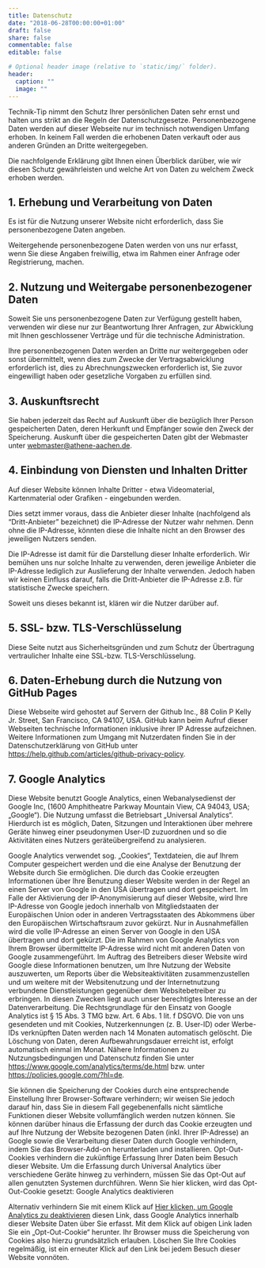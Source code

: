 ```yaml
---
title: Datenschutz
date: "2018-06-28T00:00:00+01:00"
draft: false
share: false
commentable: false
editable: false

# Optional header image (relative to `static/img/` folder).
header:
  caption: ""
  image: ""
---
```


Technik-Tip nimmt den Schutz Ihrer persönlichen Daten sehr ernst und halten uns strikt an die Regeln der Datenschutzgesetze. Personenbezogene Daten werden auf dieser Webseite nur im technisch notwendigen Umfang erhoben. In keinem Fall werden die erhobenen Daten verkauft oder aus anderen Gründen an Dritte weitergegeben.

Die nachfolgende Erklärung gibt Ihnen einen Überblick darüber, wie wir diesen Schutz gewährleisten und welche Art von Daten zu welchem Zweck erhoben werden.

## 1. Erhebung und Verarbeitung von Daten

Es ist für die Nutzung unserer Website nicht erforderlich, dass Sie personenbezogene Daten angeben.

Weitergehende personenbezogene Daten werden von uns nur erfasst, wenn Sie diese Angaben freiwillig, etwa im Rahmen einer Anfrage oder Registrierung, machen.

## 2. Nutzung und Weitergabe personenbezogener Daten

Soweit Sie uns personenbezogene Daten zur Verfügung gestellt haben, verwenden wir diese nur zur Beantwortung Ihrer Anfragen, zur Abwicklung mit Ihnen geschlossener Verträge und für die technische Administration.

Ihre personenbezogenen Daten werden an Dritte nur weitergegeben oder sonst übermittelt, wenn dies zum Zwecke der Vertragsabwicklung erforderlich ist, dies zu Abrechnungszwecken erforderlich ist, Sie zuvor eingewilligt haben oder gesetzliche Vorgaben zu erfüllen sind.

## 3. Auskunftsrecht

Sie haben jederzeit das Recht auf Auskunft über die bezüglich Ihrer Person gespeicherten Daten, deren Herkunft und Empfänger sowie den Zweck der Speicherung. Auskunft über die gespeicherten Daten gibt der Webmaster unter webmaster@athene-aachen.de.

## 4. Einbindung von Diensten und Inhalten Dritter

Auf dieser Website können Inhalte Dritter - etwa Videomaterial, Kartenmaterial oder Grafiken - eingebunden werden.

Dies setzt immer voraus, dass die Anbieter dieser Inhalte (nachfolgend als “Dritt-Anbieter” bezeichnet) die IP-Adresse der Nutzer wahr nehmen. Denn ohne die IP-Adresse, könnten diese die Inhalte nicht an den Browser des jeweiligen Nutzers senden.

Die IP-Adresse ist damit für die Darstellung dieser Inhalte erforderlich. Wir bemühen uns nur solche Inhalte zu verwenden, deren jeweilige Anbieter die IP-Adresse lediglich zur Auslieferung der Inhalte verwenden. Jedoch haben wir keinen Einfluss darauf, falls die Dritt-Anbieter die IP-Adresse z.B. für statistische Zwecke speichern.

Soweit uns dieses bekannt ist, klären wir die Nutzer darüber auf.

## 5. SSL- bzw. TLS-Verschlüsselung

Diese Seite nutzt aus Sicherheitsgründen und zum Schutz der Übertragung vertraulicher Inhalte eine SSL-bzw. TLS-Verschlüsselung.

## 6. Daten-Erhebung durch die Nutzung von GitHub Pages

Diese Webseite wird gehostet auf Servern der Github Inc., 88 Colin P Kelly Jr. Street, San Francisco, CA 94107, USA. GitHub kann beim Aufruf dieser Webseiten technische Informationen inklusive ihrer IP Adresse aufzeichnen. Weitere Informationen zum Umgang mit Nutzerdaten finden Sie in der Datenschutzerklärung von GitHub unter https://help.github.com/articles/github-privacy-policy.

## 7. Google Analytics
Diese Website benutzt Google Analytics, einen Webanalysedienst der Google Inc, (1600 Amphitheatre Parkway Mountain View, CA 94043, USA; „Google“). Die Nutzung umfasst die Betriebsart „Universal Analytics“. Hierdurch ist es möglich, Daten, Sitzungen und Interaktionen über mehrere Geräte hinweg einer pseudonymen User-ID zuzuordnen und so die Aktivitäten eines Nutzers geräteübergreifend zu analysieren.

Google Analytics verwendet sog. „Cookies“, Textdateien, die auf Ihrem Computer gespeichert werden und die eine Analyse der Benutzung der Website durch Sie ermöglichen. Die durch das Cookie erzeugten Informationen über Ihre Benutzung dieser Website werden in der Regel an einen Server von Google in den USA übertragen und dort gespeichert. Im Falle der Aktivierung der IP-Anonymisierung auf dieser Website, wird Ihre IP-Adresse von Google jedoch innerhalb von Mitgliedstaaten der Europäischen Union oder in anderen Vertragsstaaten des Abkommens über den Europäischen Wirtschaftsraum zuvor gekürzt. Nur in Ausnahmefällen wird die volle IP-Adresse an einen Server von Google in den USA übertragen und dort gekürzt. Die im Rahmen von Google Analytics von Ihrem Browser übermittelte IP-Adresse wird nicht mit anderen Daten von Google zusammengeführt. Im Auftrag des Betreibers dieser Website wird Google diese Informationen benutzen, um Ihre Nutzung der Website auszuwerten, um Reports über die Websiteaktivitäten zusammenzustellen und um weitere mit der Websitenutzung und der Internetnutzung verbundene Dienstleistungen gegenüber dem Websitebetreiber zu erbringen. In diesen Zwecken liegt auch unser berechtigtes Interesse an der Datenverarbeitung. Die Rechtsgrundlage für den Einsatz von Google Analytics ist § 15 Abs. 3 TMG bzw. Art. 6 Abs. 1 lit. f DSGVO. Die von uns gesendeten und mit Cookies, Nutzerkennungen (z. B. User-ID) oder Werbe-IDs verknüpften Daten werden nach 14 Monaten automatisch gelöscht. Die Löschung von Daten, deren Aufbewahrungsdauer erreicht ist, erfolgt automatisch einmal im Monat. Nähere Informationen zu Nutzungsbedingungen und Datenschutz finden Sie unter https://www.google.com/analytics/terms/de.html bzw. unter https://policies.google.com/?hl=de.

Sie können die Speicherung der Cookies durch eine entsprechende Einstellung Ihrer Browser-Software verhindern; wir weisen Sie jedoch darauf hin, dass Sie in diesem Fall gegebenenfalls nicht sämtliche Funktionen dieser Website vollumfänglich werden nutzen können. Sie können darüber hinaus die Erfassung der durch das Cookie erzeugten und auf Ihre Nutzung der Website bezogenen Daten (inkl. Ihrer IP-Adresse) an Google sowie die Verarbeitung dieser Daten durch Google verhindern, indem Sie das Browser-Add-on herunterladen und installieren. Opt-Out-Cookies verhindern die zukünftige Erfassung Ihrer Daten beim Besuch dieser Website. Um die Erfassung durch Universal Analytics über verschiedene Geräte hinweg zu verhindern, müssen Sie das Opt-Out auf allen genutzten Systemen durchführen. Wenn Sie hier klicken, wird das Opt-Out-Cookie gesetzt: Google Analytics deaktivieren


Alternativ verhindern Sie mit einem Klick auf  <a href="javascript:gaOptout()">Hier klicken, um Google Analytics zu deaktivieren</a> diesen Link</a>, dass Google Analytics innerhalb dieser Website Daten über Sie erfasst. Mit dem Klick auf obigen Link laden Sie ein „Opt-Out-Cookie“ herunter. Ihr Browser muss die Speicherung von Cookies also hierzu grundsätzlich erlauben. Löschen Sie Ihre Cookies regelmäßig, ist ein erneuter Klick auf den Link bei jedem Besuch dieser Website vonnöten.
